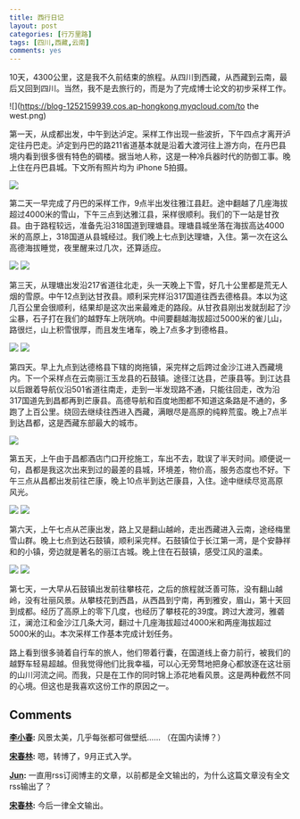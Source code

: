 ```yaml
---
title: 西行日记
layout: post
categories: [行万里路]
tags: [四川,西藏,云南]
comments: yes
---
```




10天，4300公里，这是我不久前结束的旅程。从四川到西藏，从西藏到云南，最后又回到四川。当然，我不是去旅行的，而是为了完成博士论文的初步采样工作。 

![](https://blog-1252159939.cos.ap-hongkong.myqcloud.com/to the west.png) 

第一天，从成都出发，中午到达泸定。采样工作出现一些波折，下午四点才离开泸定往丹巴走。泸定到丹巴的路211省道基本就是沿着大渡河往上游方向，在丹巴县境内看到很多很有特色的碉楼。据当地人称，这是一种冷兵器时代的防御工事。晚上住在丹巴县城。下文所有照片均为 iPhone 5拍摄。 

![](https://blog-1252159939.cos.ap-hongkong.myqcloud.com/IMG_6259.JPG)

第二天一早完成了丹巴的采样工作，9点半出发往雅江县赶。途中翻越了几座海拔超过4000米的雪山，下午三点到达雅江县，采样很顺利。我们的下一站是甘孜县。由于路程较远，准备先沿318国道到理塘县。理塘县城坐落在海拔高达4000米的高原上，318国道从县城经过。我们晚上七点到达理塘，入住。第一次在这么高德海拔睡觉，夜里醒来过几次，还算适应。

![](https://blog-1252159939.cos.ap-hongkong.myqcloud.com/IMG_6306.JPG) 
![](https://blog-1252159939.cos.ap-hongkong.myqcloud.com/IMG_6364.JPG) 

第三天，从理塘出发沿217省道往北走，头一天晚上下雪，好几十公里都是荒无人烟的雪原。中午12点到达甘孜县。顺利采完样沿317国道往西去德格县。本以为这几百公里会很顺利，结果却是这次出来最难走的路段。从甘孜县刚出发就刮起了沙尘暴，石子打在我们的越野车上咣咣响。中间要翻越海拔超过5000米的雀儿山，路很烂，山上积雪很厚，而且发生堵车，晚上7点多才到德格县。

![](https://blog-1252159939.cos.ap-hongkong.myqcloud.com/IMG_6381.JPG) 
![](https://blog-1252159939.cos.ap-hongkong.myqcloud.com/IMG_6470.JPG) 

第四天。早上九点到达德格县下辖的岗拖镇，采完样之后跨过金沙江进入西藏境内。下一个采样点在云南丽江玉龙县的石鼓镇。途径江达县，芒康县等。到江达县以后跟着导航仪沿501省道往南走，走到一半发现路不通，只能往回走，改为沿317国道先到昌都再到芒康县。高德导航和百度地图都不知道这条路是不通的，多跑了上百公里。绕回去继续往西进入西藏，满眼尽是高原的纯粹荒蛮。晚上7点半到达昌都，这是西藏东部最大的城市。 

![](https://blog-1252159939.cos.ap-hongkong.myqcloud.com/IMG_6528.JPG) 

第五天，上午由于昌都酒店门口开挖施工，车出不去，耽误了半天时间。顺便说一句，昌都是我这次出来到过的最差的县城，环境差，物价高，服务态度也不好。下午三点从昌都出发前往芒康，晚上10点半到达芒康县，入住。途中继续尽览高原风光。 

![](https://blog-1252159939.cos.ap-hongkong.myqcloud.com/IMG_6614.JPG) 
![](https://blog-1252159939.cos.ap-hongkong.myqcloud.com/IMG_6647.JPG) 

第六天，上午七点从芒康出发，路上又是翻山越岭，走出西藏进入云南，途经梅里雪山群。晚上七点到达石鼓镇，顺利采完样。石鼓镇位于长江第一湾，是个安静祥和的小镇，旁边就是著名的丽江古城。晚上住在石鼓镇，感受江风的温柔。 

![](https://blog-1252159939.cos.ap-hongkong.myqcloud.com/IMG_6689.JPG) 
![](https://blog-1252159939.cos.ap-hongkong.myqcloud.com/IMG_6699.JPG)

第七天，一大早从石鼓镇出发前往攀枝花，之后的旅程就泛善可陈，没有翻山越岭，没有壮丽风景。从攀枝花到西昌，从西昌到宁南，再到雅安，眉山，第十天回到成都。经历了高原上的零下几度，也经历了攀枝花的39度。跨过大渡河，雅砻江，澜沧江和金沙江几条大河，翻过十几座海拔超过4000米和两座海拔超过5000米的山。本次采样工作基本完成计划任务。 

路上看到很多骑着自行车的旅人，他们带着行囊，在国道线上奋力前行，被我们的越野车轻易超越。但我觉得他们比我幸福，可以心无旁骛地把身心都放逐在这壮丽的山川河流之间。而我，只是在工作的同时锦上添花地看风景。这是两种截然不同的心境。但这也是我喜欢这份工作的原因之一。

## Comments

**[李小春](#37161 "2015-04-27 16:58:15"):** 风景太美，几乎每张都可做壁纸…… （在国内读博？）

**[宋春林](#37169 "2015-04-27 19:57:42"):** 嗯，转博了，9月正式入学。

**[Jun](#37222 "2015-04-28 13:13:05"):** 一直用rss订阅博主的文章，以前都是全文输出的，为什么这篇文章没有全文rss输出了？

**[宋春林](#37224 "2015-04-28 13:39:10"):** 今后一律全文输出。

